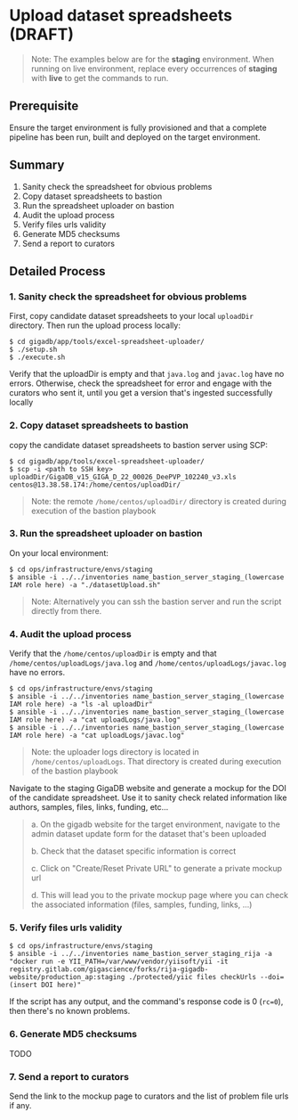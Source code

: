 # Upload dataset spreadsheets (DRAFT)

>Note: The examples below are for the **staging** environment. 
> When running on live environment, replace every occurrences of **staging** with **live** to get the commands to run.

## Prerequisite

Ensure the target environment is fully provisioned and that a complete pipeline has been run, built and deployed on the target environment.

## Summary

1. Sanity check the spreadsheet for obvious problems
2. Copy dataset spreadsheets to bastion
3. Run the spreadsheet uploader on bastion
4. Audit the upload process
5. Verify files urls validity
6. Generate MD5 checksums
7. Send a report to curators

## Detailed Process

### 1. Sanity check the spreadsheet for obvious problems

First, copy candidate dataset spreadsheets to your local ``uploadDir`` directory.
Then run the upload process locally:

```
$ cd gigadb/app/tools/excel-spreadsheet-uploader/
$ ./setup.sh
$ ./execute.sh
```

Verify that the uploadDir is empty and that ``java.log`` and ``javac.log`` have no errors.
Otherwise, check the spreadsheet for error and engage with the curators who sent it, until you get a version that's ingested successfully locally

### 2. Copy dataset spreadsheets to bastion


copy the candidate dataset spreadsheets to bastion server using SCP:

```
$ cd gigadb/app/tools/excel-spreadsheet-uploader/
$ scp -i <path to SSH key> uploadDir/GigaDB_v15_GIGA_D_22_00026_DeePVP_102240_v3.xls centos@13.38.58.174:/home/centos/uploadDir/
```

>Note: the remote ``/home/centos/uploadDir/`` directory is created during execution of the bastion playbook


### 3. Run the spreadsheet uploader on bastion

On your local environment:

```
$ cd ops/infrastructure/envs/staging
$ ansible -i ../../inventories name_bastion_server_staging_(lowercase IAM role here) -a "./datasetUpload.sh"
```

>Note: Alternatively you can ssh the bastion server and run the script directly from there.

### 4. Audit the upload process


Verify that the ``/home/centos/uploadDir`` is empty and that ``/home/centos/uploadLogs/java.log`` and ``/home/centos/uploadLogs/javac.log`` have no errors.

```
$ cd ops/infrastructure/envs/staging
$ ansible -i ../../inventories name_bastion_server_staging_(lowercase IAM role here) -a "ls -al uploadDir"
$ ansible -i ../../inventories name_bastion_server_staging_(lowercase IAM role here) -a "cat uploadLogs/java.log"
$ ansible -i ../../inventories name_bastion_server_staging_(lowercase IAM role here) -a "cat uploadLogs/javac.log"
```

> Note: the uploader logs directory is located in ``/home/centos/uploadLogs``. That directory is created during execution of the bastion playbook

Navigate to the staging GigaDB website and generate a mockup for the DOI of the candidate spreadsheet.
Use it to sanity check related information like authors, samples, files, links, funding, etc...



>a. On the gigadb website for the target environment, navigate to the admin dataset update form for the dataset that's been uploaded
> 
>b. Check that the dataset specific information is correct
> 
>c. Click on "Create/Reset Private URL" to generate a private mockup url
> 
>d. This will lead you to the private mockup page where you can check the associated information (files, samples, funding, links, ...)
> 

### 5. Verify files urls validity


```
$ cd ops/infrastructure/envs/staging
$ ansible -i ../../inventories name_bastion_server_staging_rija -a "docker run -e YII_PATH=/var/www/vendor/yiisoft/yii -it registry.gitlab.com/gigascience/forks/rija-gigadb-website/production_ap:staging ./protected/yiic files checkUrls --doi=(insert DOI here)"

```

If the script has any output, and the command's response code is 0 (``rc=0``), then there's no known problems.

### 6. Generate MD5 checksums

TODO

### 7. Send a report to curators

Send the link to the mockup page to curators and the list of problem file urls if any.